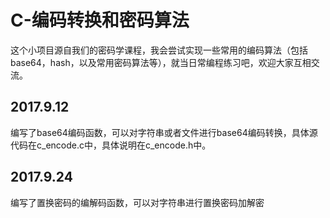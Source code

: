 # C-编码转换和密码算法

这个小项目源自我们的密码学课程，我会尝试实现一些常用的编码算法（包括base64，hash，以及常用密码算法等），就当日常编程练习吧，欢迎大家互相交流。

## 2017.9.12

编写了base64编码函数，可以对字符串或者文件进行base64编码转换，具体源代码在c_encode.c中，具体说明在c_encode.h中。

## 2017.9.24

编写了置换密码的编解码函数，可以对字符串进行置换密码加解密